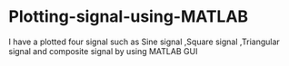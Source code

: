 # Plotting-signal-using-MATLAB
I have a plotted four signal such as Sine signal ,Square signal ,Triangular signal and composite signal by using MATLAB GUI
